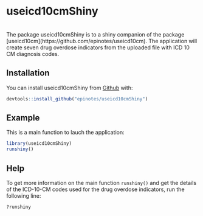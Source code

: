 # useicd10cmShiny

<!-- badges: start -->
<!-- badges: end -->

</br>
The package useicd10cmShiny is to a shiny companion of the package [useicd10cm](https://github.com/epinotes/useicd10cm).
The application will create seven drug overdose indicators from the uploaded file with ICD 10 CM diagnosis codes.
</br>

## Installation

You can install useicd10cmShiny from [Github](https://github.com/epinotes/useicd10cmShiny) with:

``` r
devtools::install_github("epinotes/useicd10cmShiny")
```

## Example

This is a main function to lauch the application:

``` r
library(useicd10cmShiny)
runshiny()

```

## Help   

To get more information on the main function `runshiny()` and get the details of the ICD-10-CM codes used for the drug overdose indicators, run the following line:

``` r
?runshiny

```

